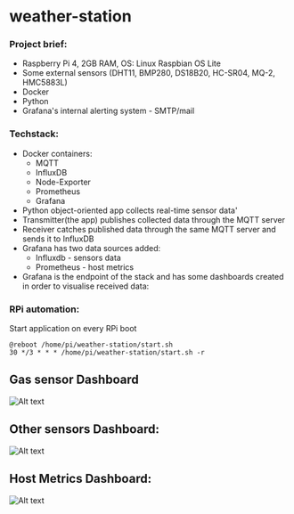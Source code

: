 # weather-station

### Project brief:
  - Raspberry Pi 4, 2GB RAM, OS: Linux Raspbian OS Lite
  - Some external sensors (DHT11, BMP280, DS18B20, HC-SR04, MQ-2, HMC5883L)
  - Docker
  - Python
  - Grafana's internal alerting system - SMTP/mail
 
### Techstack:
  - Docker containers:
    - MQTT
    - InfluxDB
    - Node-Exporter
    - Prometheus
    - Grafana
  - Python object-oriented app collects real-time sensor data'
  - Transmitter(the app) publishes collected data through the MQTT server
  - Receiver catches published data through the same MQTT server and sends it to InfluxDB
  - Grafana has two data sources added:
    - Influxdb - sensors data
    - Prometheus - host metrics
  - Grafana is the endpoint of the stack and has some dashboards created in order to visualise received data:

### RPi automation:
Start application on every RPi boot  
```
@reboot /home/pi/weather-station/start.sh
30 */3 * * * /home/pi/weather-station/start.sh -r

```

## Gas sensor Dashboard
![Alt text](/readme-files/gas-sensor-grafana-timelapse.gif?raw=true "CH4 / CO / CO2")
## Other sensors Dashboard:
![Alt text](/readme-files/diagnostics-grafana-timelapse.gif?raw=true "Grafana dashboard timelapse chart - sensors.")
## Host Metrics Dashboard:
![Alt text](/readme-files/sensors-grafana-timelapse.gif?raw=true "Grafana dashboard timelapse chart - Raspberry Pi Diagnostic info")
